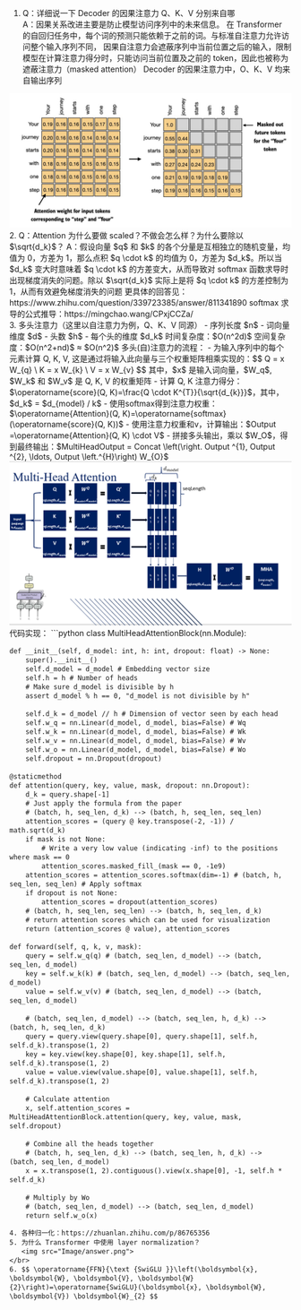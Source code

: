 1. Q：详细说一下 Decoder 的因果注意力 Q、K、V 分别来自哪  
A：因果关系改进主要是防止模型访问序列中的未来信息。
在 Transformer 的自回归任务中，每个词的预测只能依赖于之前的词。与标准自注意力允许访问整个输入序列不同，
因果自注意力会遮蔽序列中当前位置之后的输入，限制模型在计算注意力得分时，只能访问当前位置及之前的 token，因此也被称为遮蔽注意力（masked attention）
Decoder 的因果注意力中，O、K、V 均来自输出序列  
<img src="Image/casual_attention.jpg">  
</br>  
2. Q：Attention 为什么要做 scaled？不做会怎么样？为什么要除以 $\sqrt{d_k}$？  
A：假设向量 $q$ 和 $k$ 的各个分量是互相独立的随机变量，均值为 0，方差为 1，那么点积 $q \cdot k$ 的均值为 0，方差为 $d_k$。所以当 $d_k$ 变大时意味着 $q \cdot k$ 的方差变大，从而导致对 softmax 函数求导时出现梯度消失的问题。除以 $\sqrt{d_k}$ 实际上是将 $q \cdot k$ 的方差控制为 1，从而有效避免梯度消失的问题  
更具体的回答见：https://www.zhihu.com/question/339723385/answer/811341890  
softmax 求导的公式推导：https://mingchao.wang/CPxjCCZa/
</br>
3. 多头注意力（这里以自注意力为例，Q、K、V 同源）
- 序列长度 $n$
- 词向量维度 $d$
- 头数 $h$
- 每个头的维度 $d_k$
时间复杂度：$O(n^2d)$
空间复杂度：$O(n^2+nd)$ ≈ $O(n^2)$
多头(自)注意力的流程：
- 为输入序列中的每个元素计算 Q, K, V, 这是通过将输入此向量与三个权重矩阵相乘实现的：$$ Q = x W_{q} \ K = x W_{k} \ V = x W_{v} $$ 其中，$x$ 是输入词向量，$W_q$, $W_k$ 和 $W_v$ 是 Q, K, V 的权重矩阵
- 计算 Q, K 注意力得分：$\operatorname{score}(Q, K)=\frac{Q \cdot K^{T}}{\sqrt{d_{k}}}$，其中，$d_k$ = $d_{model} / k$
- 使用softmax得到注意力权重：$\operatorname{Attention}(Q, K)=\operatorname{softmax}(\operatorname{score}(Q, K))$
- 使用注意力权重和v，计算输出：$Output =\operatorname{Attention}(Q, K) \cdot V$
- 拼接多头输出，乘以 $W_O$，得到最终输出：$MultiHeadOutput = Concat \left(\right. Output ^{1}, Output ^{2}, \ldots, Output \left.^{H}\right) W_{O}$
<img src="Image/MHA.png">  
代码实现：
```python
class MultiHeadAttentionBlock(nn.Module):

    def __init__(self, d_model: int, h: int, dropout: float) -> None:
        super().__init__()
        self.d_model = d_model # Embedding vector size
        self.h = h # Number of heads
        # Make sure d_model is divisible by h
        assert d_model % h == 0, "d_model is not divisible by h"

        self.d_k = d_model // h # Dimension of vector seen by each head
        self.w_q = nn.Linear(d_model, d_model, bias=False) # Wq
        self.w_k = nn.Linear(d_model, d_model, bias=False) # Wk
        self.w_v = nn.Linear(d_model, d_model, bias=False) # Wv
        self.w_o = nn.Linear(d_model, d_model, bias=False) # Wo
        self.dropout = nn.Dropout(dropout)

    @staticmethod
    def attention(query, key, value, mask, dropout: nn.Dropout):
        d_k = query.shape[-1]
        # Just apply the formula from the paper
        # (batch, h, seq_len, d_k) --> (batch, h, seq_len, seq_len)
        attention_scores = (query @ key.transpose(-2, -1)) / math.sqrt(d_k)
        if mask is not None:
            # Write a very low value (indicating -inf) to the positions where mask == 0
            attention_scores.masked_fill_(mask == 0, -1e9)
        attention_scores = attention_scores.softmax(dim=-1) # (batch, h, seq_len, seq_len) # Apply softmax
        if dropout is not None:
            attention_scores = dropout(attention_scores)
        # (batch, h, seq_len, seq_len) --> (batch, h, seq_len, d_k)
        # return attention scores which can be used for visualization
        return (attention_scores @ value), attention_scores

    def forward(self, q, k, v, mask):
        query = self.w_q(q) # (batch, seq_len, d_model) --> (batch, seq_len, d_model)
        key = self.w_k(k) # (batch, seq_len, d_model) --> (batch, seq_len, d_model)
        value = self.w_v(v) # (batch, seq_len, d_model) --> (batch, seq_len, d_model)

        # (batch, seq_len, d_model) --> (batch, seq_len, h, d_k) --> (batch, h, seq_len, d_k)
        query = query.view(query.shape[0], query.shape[1], self.h, self.d_k).transpose(1, 2)
        key = key.view(key.shape[0], key.shape[1], self.h, self.d_k).transpose(1, 2)
        value = value.view(value.shape[0], value.shape[1], self.h, self.d_k).transpose(1, 2)

        # Calculate attention
        x, self.attention_scores = MultiHeadAttentionBlock.attention(query, key, value, mask, self.dropout)
        
        # Combine all the heads together
        # (batch, h, seq_len, d_k) --> (batch, seq_len, h, d_k) --> (batch, seq_len, d_model)
        x = x.transpose(1, 2).contiguous().view(x.shape[0], -1, self.h * self.d_k)

        # Multiply by Wo
        # (batch, seq_len, d_model) --> (batch, seq_len, d_model)  
        return self.w_o(x)
```
4. 各种归一化：https://zhuanlan.zhihu.com/p/86765356
5. 为什么 Transformer 中使用 layer normalization？
   <img src="Image/answer.png">  
</br> 
6. $$ \operatorname{FFN}{\text {SwiGLU }}\left(\boldsymbol{x}, \boldsymbol{W}, \boldsymbol{V}, \boldsymbol{W}{2}\right)=\operatorname{SwiGLU}(\boldsymbol{x}, \boldsymbol{W}, \boldsymbol{V}) \boldsymbol{W}_{2} $$